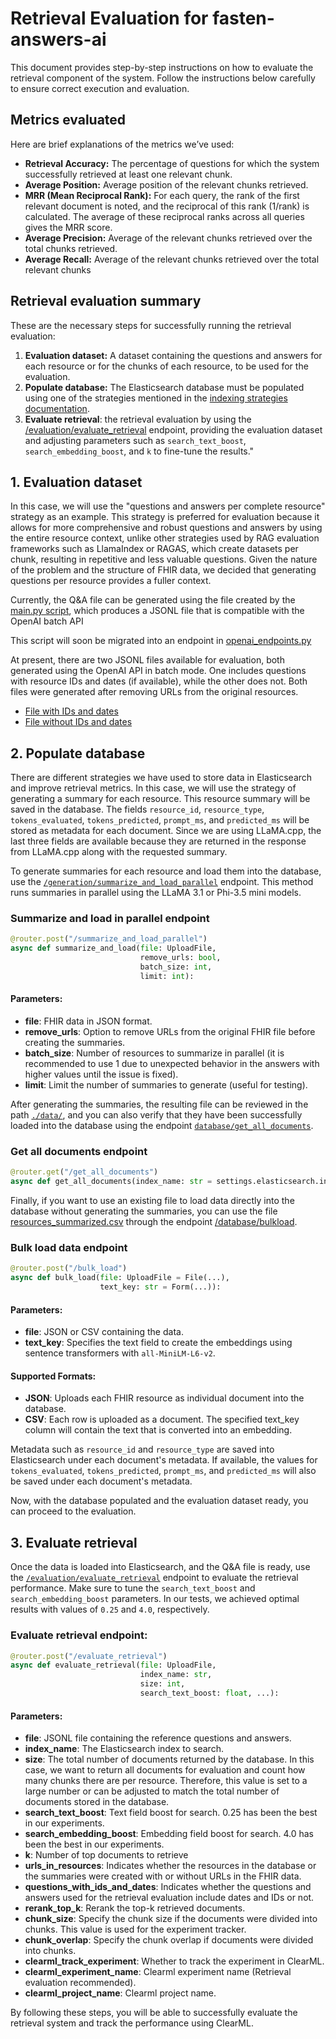 
# Retrieval Evaluation for fasten-answers-ai

This document provides step-by-step instructions on how to evaluate the retrieval component of the system. Follow the instructions below carefully to ensure correct execution and evaluation.

## Metrics evaluated

Here are brief explanations of the metrics we’ve used:

* **Retrieval Accuracy:** The percentage of questions for which the system successfully retrieved at least one relevant chunk.
* **Average Position:** Average position of the relevant chunks retrieved.
* **MRR (Mean Reciprocal Rank):** For each query, the rank of the first relevant document is noted, and the reciprocal of this rank (1/rank) is calculated. The average of these reciprocal ranks across all queries gives the MRR score.
* **Average Precision:** Average of the relevant chunks retrieved over the total chunks retrieved.
* **Average Recall:** Average of the relevant chunks retrieved over the total relevant chunks

## Retrieval evaluation summary

These are the necessary steps for successfully running the retrieval evaluation:

1. **Evaluation dataset:** A dataset containing the questions and answers for each resource or for the chunks of each resource, to be used for the evaluation.
2. **Populate database:** The Elasticsearch database must be populated using one of the strategies mentioned in the [indexing strategies documentation](./docs/indexing_strategies.md).
3. **Evaluate retrieval**: the retrieval evaluation by using the [/evaluation/evaluate_retrieval](../app/routes/evaluation_endpoints.py) endpoint, providing the evaluation dataset and adjusting parameters such as `search_text_boost`, `search_embedding_boost`, and `k` to fine-tune the results."

## 1. Evaluation dataset

In this case, we will use the "questions and answers per complete resource" strategy as an example. This strategy is preferred for evaluation because it allows for more comprehensive and robust questions and answers by using the entire resource context, unlike other strategies used by RAG evaluation frameworks such as LlamaIndex or RAGAS, which create datasets per chunk, resulting in repetitive and less valuable questions. Given the nature of the problem and the structure of FHIR data, we decided that generating questions per resource provides a fuller context.

Currently, the Q&A file can be generated using the file created by the [main.py script](../evaluation/evaluation_dataset/full_json_dumps_strategy/main.py), which produces a JSONL file that is compatible with the OpenAI batch API

This script will soon be migrated into an endpoint in [openai_endpoints.py](../app/routes/openai_endpoints.py)

At present, there are two JSONL files available for evaluation, both generated using the OpenAI API in batch mode. One includes questions with resource IDs and dates (if available), while the other does not. Both files were generated after removing URLs from the original resources.

* [File with IDs and dates](../evaluation/data/openai_outputs/batch_cn1d3YOzng9mkfZawyqfkL1k_output_33a6_ids_dates_no_urls.jsonl)
* [File without IDs and dates](../evaluation/data/openai_outputs/batch_O9aiHyHpLDHCaaxZzcw1dqDS_output_no_ids_dates_no_urls.jsonl)

## 2. Populate database

There are different strategies we have used to store data in Elasticsearch and improve retrieval metrics. In this case, we will use the strategy of generating a summary for each resource. This resource summary will be saved in the database. The fields `resource_id`, `resource_type`, `tokens_evaluated`, `tokens_predicted`, `prompt_ms`, and `predicted_ms` will be stored as metadata for each document. Since we are using LLaMA.cpp, the last three fields are available because they are returned in the response from LLaMA.cpp along with the requested summary.

To generate summaries for each resource and load them into the database, use the [`/generation/summarize_and_load_parallel`](../app/routes/llm_endpoints.py) endpoint. This method runs summaries in parallel using the LLaMA 3.1 or Phi-3.5 mini models.

### Summarize and load in parallel endpoint
```python
@router.post("/summarize_and_load_parallel")
async def summarize_and_load(file: UploadFile,
                             remove_urls: bool,
                             batch_size: int,
                             limit: int):
```

#### Parameters:
- **file**: FHIR data in JSON format.
- **remove_urls**: Option to remove URLs from the original FHIR file before creating the summaries.
- **batch_size**: Number of resources to summarize in parallel (it is recommended to use 1 due to unexpected behavior in the answers with higher values until the issue is fixed).
- **limit**: Limit the number of summaries to generate (useful for testing).

After generating the summaries, the resulting file can be reviewed in the path [`./data/`](../app/data/), and you can also verify that they have been successfully loaded into the database using the endpoint [`database/get_all_documents`](../app/routes/database_endpoints.py).

### Get all documents endpoint

```python
@router.get("/get_all_documents")
async def get_all_documents(index_name: str = settings.elasticsearch.index_name, size: int = 2000)
```

Finally, if you want to use an existing file to load data directly into the database without generating the summaries, you can use the file [resources_summarized.csv](../app/data/resources_summarized.csv) through the endpoint [/database/bulkload](../app/routes/database_endpoints.py).

### Bulk load data endpoint

```python
@router.post("/bulk_load")
async def bulk_load(file: UploadFile = File(...),
                    text_key: str = Form(...)):
```
#### Parameters:
- **file**: JSON or CSV containing the data.
- **text_key**: Specifies the text field to create the embeddings using sentence transformers with `all-MiniLM-L6-v2`.

#### Supported Formats:
- **JSON**: Uploads each FHIR resource as individual document into the database.
- **CSV**: Each row is uploaded as a document. The specified text_key column will contain the text that is converted into an embedding.

Metadata such as `resource_id` and `resource_type` are saved into Elasticsearch under each document's metadata. If available, the values for `tokens_evaluated`, `tokens_predicted`, `prompt_ms`, and `predicted_ms` will also be saved under each document's metadata.

Now, with the database populated and the evaluation dataset ready, you can proceed to the evaluation.

## 3. Evaluate retrieval

Once the data is loaded into Elasticsearch, and the Q&A file is ready, use the [`/evaluation/evaluate_retrieval`](../app/routes/evaluation_endpoints.py) endpoint to evaluate the retrieval performance. Make sure to tune the `search_text_boost` and `search_embedding_boost` parameters. In our tests, we achieved optimal results with values of `0.25` and `4.0`, respectively.

### Evaluate retrieval endpoint:
```python
@router.post("/evaluate_retrieval")
async def evaluate_retrieval(file: UploadFile,
                             index_name: str,
                             size: int,
                             search_text_boost: float, ...):
```

#### Parameters:
- **file**: JSONL file containing the reference questions and answers.
- **index_name**: The Elasticsearch index to search.
- **size**: The total number of documents returned by the database. In this case, we want to return all documents for evaluation and count how many chunks there are per resource. Therefore, this value is set to a large number or can be adjusted to match the total number of documents stored in the database.
- **search_text_boost**: Text field boost for search. 0.25 has been the best in our experiments.
- **search_embedding_boost**: Embedding field boost for search. 4.0 has been the best in our experiments.
- **k**: Number of top documents to retrieve
- **urls_in_resources**: Indicates whether the resources in the database or the summaries were created with or without URLs in the FHIR data.
- **questions_with_ids_and_dates**: Indicates whether the questions and answers used for the retrieval evaluation include dates and IDs or not.
- **rerank_top_k**: Rerank the top-k retrieved documents.
- **chunk_size**: Specify the chunk size if the documents were divided into chunks. This value is used for the experiment tracker.
- **chunk_overlap**: Specify the chunk overlap if documents were divided into chunks.
- **clearml_track_experiment**: Whether to track the experiment in ClearML.
- **clearml_experiment_name**: Clearml experiment name (Retrieval evaluation recommended).
- **clearml_project_name**: Clearml project name.


By following these steps, you will be able to successfully evaluate the retrieval system and track the performance using ClearML.
